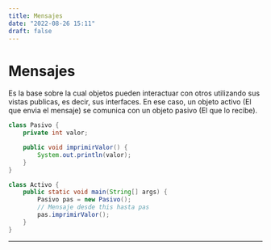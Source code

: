 ```yaml
---
title: Mensajes
date: "2022-08-26 15:11"
draft: false
---
```

# Mensajes
Es la base sobre la cual objetos pueden interactuar con otros utilizando sus vistas publicas, es decir, sus interfaces. En ese caso, un objeto activo (El que envia el mensaje) se comunica con un objeto pasivo (El que lo recibe).

```Java
class Pasivo {
	private int valor;

	public void imprimirValor() {
		System.out.println(valor);
	}
}

class Activo {
	public static void main(String[] args) {
		Pasivo pas = new Pasivo();
		// Mensaje desde this hasta pas
		pas.imprimirValor();
	}
}
```
___